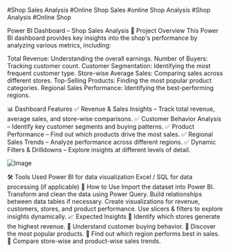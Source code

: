 
#Shop Sales Analysis 
#Online Shop Sales
#online Shop Analysis
#Shop Analysis
#Online Shop

Power BI Dashboard – Shop Sales Analysis
📌 Project Overview
This Power BI dashboard provides key insights into the shop's performance by analyzing various metrics, including:

Total Revenue: Understanding the overall earnings.
Number of Buyers: Tracking customer count.
Customer Segmentation: Identifying the most frequent customer type.
Store-wise Average Sales: Comparing sales across different stores.
Top-Selling Products: Finding the most popular product categories.
Regional Sales Performance: Identifying the best-performing regions.

📊 Dashboard Features
✅ Revenue & Sales Insights – Track total revenue, average sales, and store-wise comparisons.
✅ Customer Behavior Analysis – Identify key customer segments and buying patterns.
✅ Product Performance – Find out which products drive the most sales.
✅ Regional Sales Trends – Analyze performance across different regions.
✅ Dynamic Filters & Drilldowns – Explore insights at different levels of detail.

![Image](https://github.com/user-attachments/assets/2c42ebda-008b-49d4-8473-a841a569dde6)

🛠️ Tools Used
Power BI for data visualization
Excel / SQL for data processing (if applicable)
🚀 How to Use
Import the dataset into Power BI.
Transform and clean the data using Power Query.
Build relationships between data tables if necessary.
Create visualizations for revenue, customers, stores, and product performance.
Use slicers & filters to explore insights dynamically.
📈 Expected Insights
🔹 Identify which stores generate the highest revenue.
🔹 Understand customer buying behavior.
🔹 Discover the most popular products.
🔹 Find out which region performs best in sales.
🔹 Compare store-wise and product-wise sales trends.
